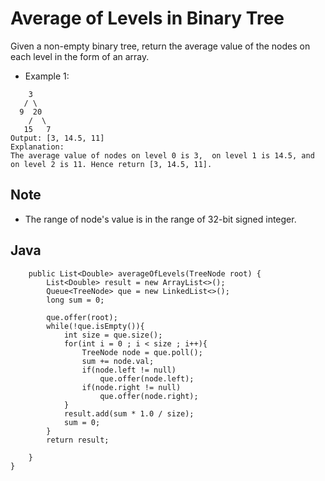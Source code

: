 # Average of Levels in Binary Tree

Given a non-empty binary tree, return the average value of the nodes on each level in the form of an array.

* Example 1:

~~~Input:
    3
   / \
  9  20
    /  \
   15   7
Output: [3, 14.5, 11]
Explanation:
The average value of nodes on level 0 is 3,  on level 1 is 14.5, and on level 2 is 11. Hence return [3, 14.5, 11].
~~~

## Note

* The range of node's value is in the range of 32-bit signed integer.

## Java

~~~class Solution {
    public List<Double> averageOfLevels(TreeNode root) {
        List<Double> result = new ArrayList<>();
        Queue<TreeNode> que = new LinkedList<>();
        long sum = 0;
        
        que.offer(root);
        while(!que.isEmpty()){
            int size = que.size();
            for(int i = 0 ; i < size ; i++){
                TreeNode node = que.poll();
                sum += node.val;
                if(node.left != null)
                    que.offer(node.left);
                if(node.right != null)
                    que.offer(node.right);
            }
            result.add(sum * 1.0 / size);
            sum = 0;
        }
        return result;
        
    }
}
~~~
